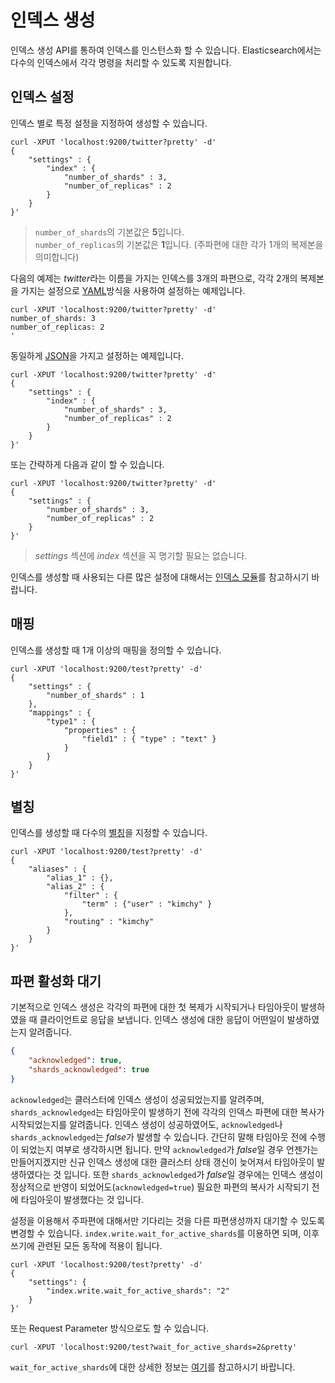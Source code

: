 # 인덱스 생성
인덱스 생성 API를 통하여 인덱스를 인스턴스화 할 수 있습니다. Elasticsearch에서는 다수의 인덱스에서 각각 명령을 처리할 수 있도록 지원합니다.
## 인덱스 설정
인덱스 별로 특정 설정을 지정하여 생성할 수 있습니다.
```
curl -XPUT 'localhost:9200/twitter?pretty' -d'
{
    "settings" : {
        "index" : {
            "number_of_shards" : 3, 
            "number_of_replicas" : 2 
        }
    }
}'
```

> ```number_of_shards```의 기본값은 **5**입니다.<br>
> ```number_of_replicas```의 기본값은 **1**입니다. (주파편에 대한 각가 1개의 복제본을 의미합니다)

다음의 예제는 *twitter*라는 이름을 가지는 인덱스를 3개의 파편으로, 각각 2개의 복제본을 가지는 설정으로 [YAML](http://www.yaml.org/)방식을 사용하여 설정하는 예제입니다.
```
curl -XPUT 'localhost:9200/twitter?pretty' -d'
number_of_shards: 3
number_of_replicas: 2
'
```
동일하게 [JSON](http://www.json.org/)을 가지고 설정하는 예제입니다.
```
curl -XPUT 'localhost:9200/twitter?pretty' -d'
{
    "settings" : {
        "index" : {
            "number_of_shards" : 3,
            "number_of_replicas" : 2
        }
    }
}'
```
또는 간략하게 다음과 같이 할 수 있습니다.
```
curl -XPUT 'localhost:9200/twitter?pretty' -d'
{
    "settings" : {
        "number_of_shards" : 3,
        "number_of_replicas" : 2
    }
}'
```
> *settings* 섹션에 *index* 섹션을 꼭 명기할 필요는 없습니다.

인덱스를 생성할 때 사용되는 다른 많은 설정에 대해서는 [인덱스 모듈](index-modules.md)를 참고하시기 바랍니다.
## 매핑
인덱스를 생성할 때 1개 이상의 매핑을 정의할 수 있습니다.
```
curl -XPUT 'localhost:9200/test?pretty' -d'
{
    "settings" : {
        "number_of_shards" : 1
    },
    "mappings" : {
        "type1" : {
            "properties" : {
                "field1" : { "type" : "text" }
            }
        }
    }
}'
```
## 별칭
인덱스를 생성할 때 다수의 [별칭](indices-aliases.md)을 지정할 수 있습니다.
```
curl -XPUT 'localhost:9200/test?pretty' -d'
{
    "aliases" : {
        "alias_1" : {},
        "alias_2" : {
            "filter" : {
                "term" : {"user" : "kimchy" }
            },
            "routing" : "kimchy"
        }
    }
}'
```
## 파편 활성화 대기
기본적으로 인덱스 생성은 각각의 파편에 대한 첫 복제가 시작되거나 타임아웃이 발생하였을 때 클라이언트로 응답을 보냅니다. 인덱스 생성에 대한 응답이 어떤일이 발생하였는지 알려줍니다.
```json
{
    "acknowledged": true,
    "shards_acknowledged": true
}
```
```acknowledged```는 클러스터에 인덱스 생성이 성공되었는지를 알려주며, ```shards_acknowledged```는 타임아웃이 발생하기 전에 각각의 인덱스 파편에 대한 복사가 시작되었는지를 알려줍니다. 인덱스 생성이 성공하였어도, ```acknowledged```나 ```shards_acknowledged```는 *false*가 발생할 수 있습니다. 간단히 말해 타임아웃 전에 수행이 되었는지 여부로 생각하시면 됩니다. 만약 ```acknowledged```가 *false*일 경우 언젠가는 만들어지겠지만 신규 인덱스 생성에 대한 클러스터 상태 갱신이 늦어져서 타임아웃이 발생하였다는 것 입니다. 또한 ```shards_acknowledged```가 *false*일 경우에는 인덱스 생성이 정상적으로 반영이 되었어도(```acknowledged=true```) 필요한 파편의 복사가 시작되기 전에 타임아웃이 발생했다는 것 입니다.

설정을 이용해서 주파편에 대해서만 기다리는 것을 다른 파편생성까지 대기할 수 있도록 변경할 수 있습니다. ```index.write.wait_for_active_shards```를 이용하면 되며, 이후 쓰기에 관련된 모든 동작에 적용이 됩니다.
```
curl -XPUT 'localhost:9200/test?pretty' -d'
{
    "settings": {
        "index.write.wait_for_active_shards": "2"
    }
}'
```
또는 Request Parameter 방식으로도 할 수 있습니다.
```
curl -XPUT 'localhost:9200/test?wait_for_active_shards=2&pretty'
```
```wait_for_active_shards```에 대한 상세한 정보는 [여기](doc-index_.md)를 참고하시기 바랍니다.